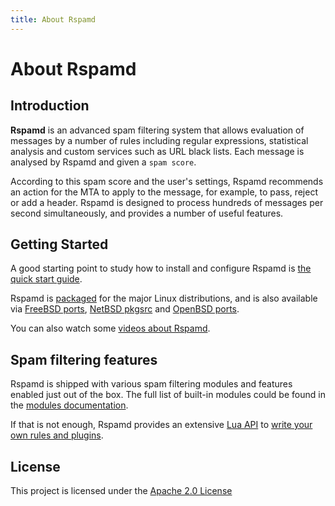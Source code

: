 ```yaml
---
title: About Rspamd
---
```


# About Rspamd

## Introduction

**Rspamd** is an advanced spam filtering system that allows evaluation of messages by a number of
rules including regular expressions, statistical analysis and custom services
such as URL black lists. Each message is analysed by Rspamd and given a `spam score`.

According to this spam score and the user's settings, Rspamd recommends an action for
the MTA to apply to the message, for example, to pass, reject or add a header.
Rspamd is designed to process hundreds of messages per second simultaneously, and provides a number of
useful features.

## Getting Started

A good starting point to study how to install and configure Rspamd is [the quick start guide](tutorials/quickstart.html).

Rspamd is [packaged](/downloads.html) for the major Linux distributions, and is also available via [FreeBSD ports](https://freshports.org/mail/rspamd), [NetBSD pkgsrc](https://pkgsrc.org) and [OpenBSD ports](https://openports.pl/path/mail/rspamd).

You can also watch some [videos about Rspamd](about/media.html).

## Spam filtering features

Rspamd is shipped with various spam filtering modules and features enabled just out of the box.
The full list of built-in modules could be found in the [modules documentation](/doc/modules/).

If that is not enough, Rspamd provides an extensive [Lua API](/doc/lua/) to [write your own rules and plugins](/doc/developers/writing_rules.html).


## License

This project is licensed under the [Apache 2.0 License](https://tldrlegal.com/license/apache-license-2.0-(apache-2.0))
